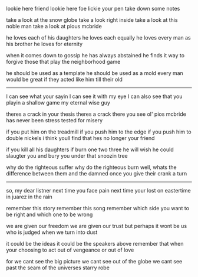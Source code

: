 lookie here friend
lookie here foe
lickie your pen
take down some notes

take a look at the snow globe
take a look right inside
take a look at this noble man
take a look at pious mcbride

he loves each of his daughters
he loves each equally
he loves every man as his brother
he loves for eternity

when it comes down to gossip
he has always abstained
he finds it way to forgive
those that play the neighborhood game

he should be used as a template
he should be used as a mold
every man would be great
if they acted like him till their old

---

I can see what your sayin
I can see it with my eye
I can also see that you playin a shallow game
my eternal wise guy

theres a crack in your thesis
theres a crack there you see
ol' pios mcbride has never been
stress tested for misery

if you put him on the treadmill
if you push him to the edge
if you push him to double nickels
i think youll find that hes no longer your friend

if you kill all his daughters
if burn one two three
he will wish he could slaugter
you and bury you under that snoozin tree

why do the righteous suffer
why do the righteous burn
well, whats the difference
between them and the damned once you give their crank a turn

----

so, my dear listner
next time you face pain
next time your lost on eastertime
in juarez in the rain

remember this story
remember this song
remember which side you want to be right
and which one to be wrong

we are given our freedom
we are given our trust
but perhaps it wont be us
who is judged when we turn into dust

it could be the ideas
it could be the speakers above
remember that when your choosing to act
out of vengeance or out of love

for we cant see the big picture
we cant see out of the globe
we cant see past the seam
of the universes starry robe
